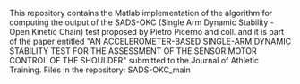 This repository contains the Matlab implementation of the algorithm for computing the output of the SADS-OKC (Single Arm Dynamic Stability - Open Kinetic Chain) test proposed by Pietro Picerno and coll. and it is part of the paper entitled "AN ACCELEROMETER-BASED SINGLE-ARM DYNAMIC STABILITY TEST FOR THE ASSESSMENT OF THE SENSORIMOTOR CONTROL OF THE SHOULDER" submitted to the Journal of Athletic Training.
Files in the repository:
SADS-OKC_main
